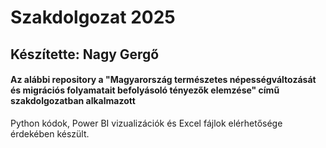 # Szakdolgozat 2025
## Készítette: Nagy Gergő
#### Az alábbi repository a "Magyarország természetes népességváltozását és migrációs folyamatait befolyásoló tényezők elemzése" című szakdolgozatban alkalmazott
Python kódok, Power BI vizualizációk és Excel fájlok elérhetősége érdekében készült.
